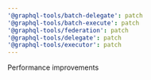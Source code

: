 ```yaml
---
'@graphql-tools/batch-delegate': patch
'@graphql-tools/batch-execute': patch
'@graphql-tools/federation': patch
'@graphql-tools/delegate': patch
'@graphql-tools/executor': patch
---
```


Performance improvements
